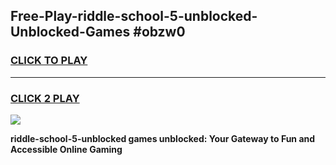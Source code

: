 
## Free-Play-riddle-school-5-unblocked-Unblocked-Games #obzw0
<h3>
<a href="https://news.freeplayer.one?title=riddle-school-5-unblocked&ref=8M">CLICK TO PLAY</a></h3>
<hr>

<h3>
<a href="https://news.freeplayer.one?title=riddle-school-5-unblocked&ref=8M">CLICK 2 PLAY</a>
  
</h3>

<a href="https://news.freeplayer.one?title=riddle-school-5-unblocked&ref=8M"><img src="https://clearcache.store/games.png"></a>


**riddle-school-5-unblocked games unblocked: Your Gateway to Fun and Accessible Online Gaming**
